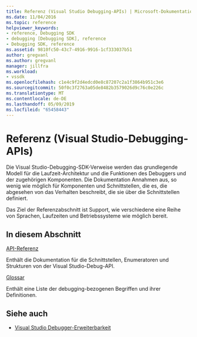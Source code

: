 ```yaml
---
title: Referenz (Visual Studio Debugging-APIs) | Microsoft-Dokumentation
ms.date: 11/04/2016
ms.topic: reference
helpviewer_keywords:
- reference, Debugging SDK
- debugging [Debugging SDK], reference
- Debugging SDK, reference
ms.assetid: 9810fc50-43c7-4916-9916-1cf333037b51
author: gregvanl
ms.author: gregvanl
manager: jillfra
ms.workload:
- vssdk
ms.openlocfilehash: c1e4c9f2d4edcd0e8c87207c2a1f3864b951c3e6
ms.sourcegitcommit: 50f0c3f2763a05de8482b3579026d9c76c0e226c
ms.translationtype: MT
ms.contentlocale: de-DE
ms.lasthandoff: 05/09/2019
ms.locfileid: "65458443"
---
```

# <a name="reference-visual-studio-debugging-apis"></a>Referenz (Visual Studio-Debugging-APIs)

Die Visual Studio-Debugging-SDK-Verweise werden das grundlegende Modell für die Laufzeit-Architektur und die Funktionen des Debuggers und der zugehörigen Komponenten. Die Dokumentation Annahmen aus, so wenig wie möglich für Komponenten und Schnittstellen, die es, die abgesehen von das Verhalten beschreibt, die sie über die Schnittstellen definiert.

Das Ziel der Referenzabschnitt ist Support, wie verschiedene eine Reihe von Sprachen, Laufzeiten und Betriebssysteme wie möglich bereit.

## <a name="in-this-section"></a>In diesem Abschnitt

[API-Referenz](../../../extensibility/debugger/reference/api-reference-visual-studio-debugging.md)

Enthält die Dokumentation für die Schnittstellen, Enumeratoren und Strukturen von der Visual Studio-Debug-API.

[Glossar](../../../extensibility/debugger/reference/visual-studio-debugger-glossary.md)

Enthält eine Liste der debugging-bezogenen Begriffen und ihrer Definitionen.

## <a name="see-also"></a>Siehe auch

- [Visual Studio Debugger-Erweiterbarkeit](../../../extensibility/debugger/visual-studio-debugger-extensibility.md)